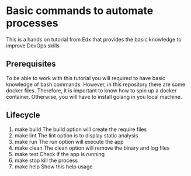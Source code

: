# Basic commands to automate processes
This is a hands on tutorial from Edx that provides the basic knowledge to improve DevOps skills

## Prerequisites
To be able to work with this tutorial you will required to have basic knowledge of bash commands. However, in this repository there are some docker files. Therefore, it is important to know how to spin up a docker container. Otherwise, you will have to install golang in you local machine.

## Lifecycle
1. make build The build option will create the require files
1. make lint The lint option is to display static analysis
1. make run The run option will execute the app
1. make clean The clean option will remove the binary and log files
1. make test Check if the app is running
1. make stop kill the process
1. make help Show this help usage
